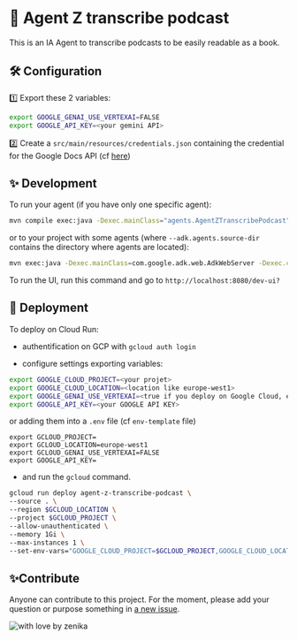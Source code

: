 # 🤖 Agent Z transcribe podcast

This is an IA Agent to transcribe podcasts to be easily readable as a book.

## 🛠️ Configuration

1️⃣ Export these 2 variables:
```sh
export GOOGLE_GENAI_USE_VERTEXAI=FALSE
export GOOGLE_API_KEY=<your gemini API>
```

2️⃣ Create a `src/main/resources/credentials.json` containing the credential for the Google Docs API (cf [here](https://console.cloud.google.com/apis/credentials))

## ✨ Development

To run your agent (if you have only one specific agent):

```sh
mvn compile exec:java -Dexec.mainClass="agents.AgentZTranscribePodcast"
```

or to your project with some agents (where `--adk.agents.source-dir` contains the directory where agents are located):

```sh
mvn exec:java -Dexec.mainClass=com.google.adk.web.AdkWebServer -Dexec.classpathScope=compile  -Dexec.args="--server.port=8080 --adk.agents.source-dir=src/main/java/agents/"
```

To run the UI, run this command and go to ```http://localhost:8080/dev-ui?```


## 🚀 Deployment

To deploy on Cloud Run:

- authentification on GCP with `gcloud auth login`

- configure settings exporting variables:

```sh 
export GOOGLE_CLOUD_PROJECT=<your projet>
export GOOGLE_CLOUD_LOCATION=<location like europe-west1>
export GOOGLE_GENAI_USE_VERTEXAI=<true if you deploy on Google Cloud, else false>
export GOOGLE_API_KEY=<your GOOGLE API KEY>
```

or adding them into a `.env` file (cf `env-template` file)
```
export GCLOUD_PROJECT=
export GCLOUD_LOCATION=europe-west1
export GCLOUD_GENAI_USE_VERTEXAI=FALSE
export GOOGLE_API_KEY=
```

- and run the `gcloud` command.

```sh
gcloud run deploy agent-z-transcribe-podcast \
--source . \
--region $GCLOUD_LOCATION \
--project $GCLOUD_PROJECT \
--allow-unauthenticated \
--memory 1Gi \
--max-instances 1 \
--set-env-vars="GOOGLE_CLOUD_PROJECT=$GCLOUD_PROJECT,GOOGLE_CLOUD_LOCATION=$GCLOUD_LOCATION,GOOGLE_GENAI_USE_VERTEXAI=$GCLOUD_GENAI_USE_VERTEXAI,GOOGLE_API_KEY=$GOOGLE_API_KEY"

```


## ✨Contribute

Anyone can contribute to this project. For the moment, please add your question or purpose something in [a new issue](https://github.com/zenika-open-source/opensource-statistics/issues).

![with love by zenika](https://img.shields.io/badge/With%20%E2%9D%A4%EF%B8%8F%20by-Zenika-b51432.svg?link=https://oss.zenika.com)

